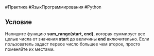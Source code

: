 #Практика #ЯзыкПрограммирования #Python 
## Условие

Напишите функцию **sum_range(start, end)**, которая суммирует все целые числа от значения **start** до величины **end** включительно. Если пользователь задаст первое число большее чем второе, просто поменяйте их местами.